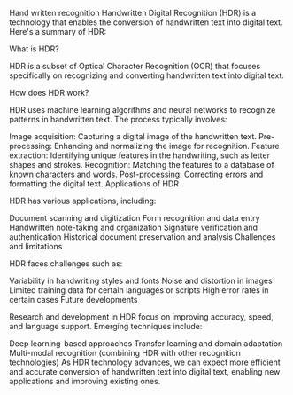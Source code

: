 Hand written recognition
Handwritten Digital Recognition (HDR) is a technology that enables the conversion of handwritten text into digital text. Here's a summary of HDR:

What is HDR?

HDR is a subset of Optical Character Recognition (OCR) that focuses specifically on recognizing and converting handwritten text into digital text.

How does HDR work?

HDR uses machine learning algorithms and neural networks to recognize patterns in handwritten text. The process typically involves:

Image acquisition: Capturing a digital image of the handwritten text.
Pre-processing: Enhancing and normalizing the image for recognition.
Feature extraction: Identifying unique features in the handwriting, such as letter shapes and strokes.
Recognition: Matching the features to a database of known characters and words.
Post-processing: Correcting errors and formatting the digital text.
Applications of HDR

HDR has various applications, including:

Document scanning and digitization
Form recognition and data entry
Handwritten note-taking and organization
Signature verification and authentication
Historical document preservation and analysis
Challenges and limitations

HDR faces challenges such as:

Variability in handwriting styles and fonts
Noise and distortion in images
Limited training data for certain languages or scripts
High error rates in certain cases
Future developments

Research and development in HDR focus on improving accuracy, speed, and language support. Emerging techniques include:

Deep learning-based approaches
Transfer learning and domain adaptation
Multi-modal recognition (combining HDR with other recognition technologies)
As HDR technology advances, we can expect more efficient and accurate conversion of handwritten text into digital text, enabling new applications and improving existing ones.


